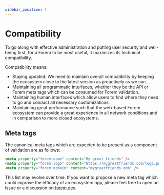 ```yaml
---
sidebar_position: 4
---
```


# Compatibility

To go along with effective administration and putting user security and
well-being first, for a Forem to be most useful, it maximizes its technical
compatibility.

Compatibility means:

- Staying updated. We need to maintain overall compatibility by keeping the
  ecosystem close to the latest version as proactively as we can.
- Maintaining all programmatic interfaces, whether they be the
  [API](https://api.forem.com) or Forem meta tags which can be consumed for
  Forem validation.
- Maintaining human interfaces which allow users to find where they need to go
  and conduct all necessary customizations.
- Maintaining great performance such that the web-based Forem ecosystem can
  provide a great experience in all network conditions and in comparison to more
  closed ecosystems.

## Meta tags

The canonical meta tags which are expected to be present as a component of
validation are as follows:

```html
<meta property="forem:name" content="My great friends" />
<meta property="forem:logo" content="https://mygreatfriends.com/logo.png" />
<meta property="forem:domain" content="mygreatfriends.com" />
```

This list may evolve over time. If you want to propose a new meta tag which
could improve the efficacy of an ecosystem app, please feel free to open an
issue or a discussion on [forem.dev](https://forem.dev).
